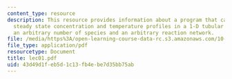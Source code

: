 ```yaml
---
content_type: resource
description: This resource provides information about a program that calculates the
  steady state concentration and temperature profiles in a 1-D tubular reactor for
  an arbitrary number of species and an arbitrary reaction network.
file: /media/https%3A/open-learning-course-data-rc.s3.amazonaws.com/10-34-numerical-methods-applied-to-chemical-engineering-fall-2005/43d49d1feb5d1c13fb4ebe7d35bb75ab_lec01.pdf
file_type: application/pdf
resourcetype: Document
title: lec01.pdf
uid: 43d49d1f-eb5d-1c13-fb4e-be7d35bb75ab
---
```

